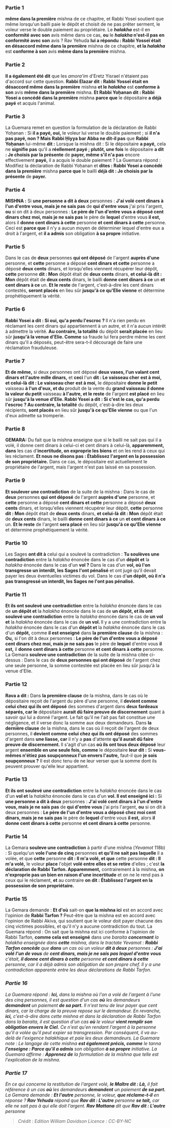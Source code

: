 
### Partie 1
<b>même dans la première</b> mishna de ce chapitre, et Rabbi Yosei soutient que même lorsqu'un bailli paie le dépôt et choisit de ne pas prêter serment, le voleur verse le double paiement au propriétaire. Le <b><i>halakha</i></b> est-il en <b>conformité avec son</b> avis même dans ce cas, <b>ou</b> le <b><i>halakha</i> n'est-il pas en conformité avec son</b> avis ? Rav Yehuda <b>lui a répondu : Rabbi Yosseï était en désaccord même dans la première</b> mishna de ce chapitre, <b>et la <i>halakha</i></b> est <b>conforme à son</b> avis <b>même dans la première</b> mishna.

### Partie 2
<b>Il a également été dit</b> que les <i>amora'im</i> d'Eretz Yisrael n'étaient pas d'accord sur cette question. <b>Rabbi Elazar dit : Rabbi Yosseï était en désaccord même dans la première</b> mishna <b>et le <i>halakha</i></b> est <b>conforme à son</b> avis <b>même dans la première</b> mishna. <b>Et Rabbi Yoḥanan dit : Rabbi Yosei a concédé dans la première</b> mishna <b>parce que</b> le dépositaire <b>a déjà payé</b> et acquis l'animal.

### Partie 3
La Guemara remet en question la formulation de la déclaration de Rabbi Yoḥanan : Si <b>il a payé, oui,</b> le voleur lui verse le double paiement ; si <b>il n'a pas payé, non ? Mais Rabbi Ḥiyya bar Abba ne dit-il pas</b> que <b>Rabbi Yoḥanan</b> lui-même <b>dit :</b> Lorsque la mishna dit : Si le dépositaire <b>a payé,</b> cela ne <b>signifie pas</b> qu'il a <b>réellement payé ; plutôt, une fois</b> le dépositaire <b>a dit : Je choisis par la présente</b> de <b>payer, même s'il n'a pas</b> encore effectivement <b>payé,</b> il a acquis le double paiement ? La Guemara répond : Modifiez la déclaration de Rabbi Yoḥanan et <b>dites : Rabbi Yosei a concédé dans la première</b> mishna <b>parce que</b> le bailli <b>déjà dit : Je choisis par la présente</b> de <b>payer.</b>

### Partie 4
<strong>MISHNA :</strong> Si <b>une personne a dit à deux</b> personnes : <b>J'ai volé cent dinars à l'un d'entre vous, mais je ne sais pas</b> de <b>qui d'entre vous</b> j'ai pris l'argent, <b>ou</b> si on dit à deux personnes : <b>Le père de l'un d'entre vous a déposé cent dinars chez moi, mais je ne sais pas</b> le père de <b>lequel</b> d'entre vous <b>il est,</b> alors il <b>donne cent dinars à cette</b> personne <b>et cent dinars à cette</b> personne. Ceci est <b>parce que</b> il n'y a aucun moyen de déterminer lequel d'entre eux a droit à l'argent, et <b>il a admis</b> son obligation <b>à sa propre</b> initiative.

### Partie 5
Dans le cas de <b>deux</b> personnes <b>qui ont déposé</b> de l'argent <b>auprès d'une</b> personne, et <b>cette</b> personne a déposé <b>cent dinars et cette</b> personne a déposé <b>deux cents</b> dinars, et lorsqu'elles viennent récupérer leur dépôt, <b>cette</b> personne <b>dit : Mon</b> dépôt était de <b>deux cents</b> dinars, <b>et celui-là</b> <b>dit : Mon</b> dépôt était de <b>deux cents</b> dinars, le bailli <b>donne cent dinars à ce</b> un <b>et cent dinars à ce</b> un. <b>Et le reste</b> de l'argent, c'est-à-dire les cent dinars contestés, <b>seront placés</b> en lieu sûr <b>jusqu'à ce qu'Elie vienne</b> et détermine prophétiquement la vérité.

### Partie 6
<b>Rabbi Yosei a dit : Si oui, qu'a perdu l'escroc ? </b> Il n'a rien perdu en réclamant les cent dinars qui appartiennent à un autre, et il n'a aucun intérêt à admettre la vérité. <b>Au contraire, la totalité</b> du dépôt <b>serait placée</b> en lieu sûr <b>jusqu'à la venue d'Elie. Comme</b> sa fraude lui fera perdre même les cent dinars qu'il a déposés, peut-être sera-t-il découragé de faire une réclamation frauduleuse.

### Partie 7
<b>Et de même,</b> si deux personnes ont déposé <b>deux vases, l'un valant cent dinars et l'autre mille dinars,</b> et <b>ceci</b> l'un <b>dit : Le vaisseau cher</b> <b>est à moi, et celui-là</b> <b>dit : Le vaisseau cher</b> <b>est à moi,</b> le dépositaire <b>donne le petit</b> vaisseau <b>à l'un d'eux, et du</b> produit de la vente du <b>grand vaisseau</b> <b>il donne la valeur du petit</b> vaisseau <b>à l'autre, et le reste</b> de l'argent <b>est placé</b> en lieu sûr <b>jusqu'à la venue d'Elie. Rabbi Yosei a dit : Si c'est le cas, qu'a perdu l'escroc ? Au contraire, la totalité</b> du dépôt, c'est-à-dire les deux récipients, <b>sont placés</b> en lieu sûr <b>jusqu'à ce qu'Elie vienne</b> ou que l'un d'eux admette sa tromperie.

### Partie 8
<strong>GEMARA:</strong> Du fait que la mishna enseigne que si le bailli ne sait pas qui il a volé, il donne cent dinars à celui-ci et cent dinars à celui-là, <b>apparemment, dans</b> les cas d'<b>incertitude, on exproprie les biens</b> et on les rend à ceux qui les réclament. <b>Et nous ne disons pas : Établissez l'argent en la possession de son propriétaire.</b> Dans ce cas, le dépositaire est actuellement le propriétaire de l'argent, mais l'argent n'est pas laissé en sa possession.

### Partie 9
<b>Et soulever une contradiction</b> de la suite de la mishna : Dans le cas de <b>deux</b> personnes <b>qui ont déposé</b> de l'argent <b>auprès d'une</b> personne, et <b>cette</b> personne a déposé <b>cent dinars et cette</b> personne a déposé <b>deux cents</b> dinars, et lorsqu'elles viennent récupérer leur dépôt, <b>cette</b> personne <b>dit : Mon</b> dépôt était de <b>deux cents</b> dinars, <b>et celui-là</b> <b>dit : Mon</b> dépôt était de <b>deux cents</b> dinars, le bailli <b>donne cent dinars à ce</b> un <b>et cent dinars à ce</b> un. <b>Et le reste</b> de l'argent <b>sera placé</b> en lieu sûr <b>jusqu'à ce qu'Elie vienne</b> et détermine prophétiquement la vérité.

### Partie 10
Les Sages <b>ont dit à</b> celui qui a soulevé la contradiction : <b>Tu soulèves une contradiction</b> entre la <i>halakha</i> énoncée dans le cas d'un <b>dépôt et</b> la <i>halakha</i> énoncée dans le cas d'un <b>vol ?</b> Dans le cas d'un <b>vol, où l'on transgresse un interdit, les Sages l'ont pénalisé</b> et ont jugé qu'il devait payer les deux éventuelles victimes du vol. Dans le cas d'<b>un dépôt, où il n'a pas transgressé un interdit, les Sages ne l'ont pas pénalisé.</b>

### Partie 11
<b>Et ils ont soulevé une contradiction</b> entre la <i>halakha</i> énoncée dans le cas de <b>un dépôt et</b> la <i>halakha</i> énoncée dans le cas de <b>un dépôt, et ils ont soulevé une contradiction</b> entre la <i>halakha</i> énoncée dans le cas de <b>un vol et</b> la <i>halakha</i> énoncée dans le cas de <b>un vol. </b> Il y a une contradiction entre la <i>halakha</i> énoncée dans le cas d'un <b>dépôt et</b> la <i>halakha</i> énoncée dans le cas d'un <b>dépôt,</b> comme <b>il est enseigné</b> dans <b>la première clause</b> de la mishna : <b>Ou,</b> si l'on dit à deux personnes : <b>Le père de l'un d'entre vous a déposé cent dinars chez moi, mais je ne sais pas</b> le père de <b>lequel</b> d'entre vous <b>il est,</b> il <b>donne cent dinars à cette</b> personne <b>et cent dinars à cette</b> personne. La Gemara <b>souleve une contradiction</b> de la suite de la mishna citée ci-dessus : Dans le cas de <b>deux personnes qui ont déposé</b> de l'argent chez une seule personne, la somme contestée est placée en lieu sûr jusqu'à la venue d'Elie.

### Partie 12
<b>Rava a dit :</b> Dans <b>la première clause</b> de la mishna, dans le cas où le dépositaire reçoit de l'argent du père d'une personne, il <b>devient comme celui chez qui ils ont déposé</b> des sommes d'argent dans <b>deux</b> <b>fardeaux séparés, car le</b> dépositaire <b>aurait dû faire preuve de discernement</b> quant à savoir qui lui a donné l'argent. Le fait qu'il ne l'ait pas fait constitue une négligence, et il verse donc la somme aux deux demandeurs. Dans <b>la dernière clause</b> de la mishna, dans le cas où il reçoit de l'argent de deux personnes, il <b>devient comme celui chez qui ils ont déposé</b> des sommes d'argent dans <b>une liasse, car</b> il n'y a <b>pas</b> d'attente <b>qu'il aurait dû faire preuve de discernement. </b> Il s'agit d'un cas <b>où ils ont tous deux déposé</b> leur argent <b>ensemble en une seule fois, comme</b> le dépositaire <b>leur dit :</b> Si <b>vous-mêmes n'étiez pas soupçonneux l'un envers l'autre,</b> faut-il que <b>je sois soupçonneux ?</b> Il est donc tenu de ne leur verser que la somme dont ils peuvent prouver qu'elle leur appartient.

### Partie 13
<b>Et ils ont soulevé une contradiction</b> entre la <i>halakha</i> énoncée dans le cas d'un <b>vol et</b> la <i>halakha</i> énoncée dans le cas d'un <b>vol. Il est enseigné ici :</b> Si <b>une personne a dit à deux</b> personnes : <b>J'ai volé cent dinars à l'un d'entre vous, mais je ne sais pas</b> de <b>qui d'entre vous</b> j'ai pris l'argent, <b>ou</b> si on dit à deux personnes : <b>Le père de l'un d'entre vous a déposé chez moi cent dinars, mais je ne sais pas</b> le père de <b>lequel</b> d'entre vous <b>il est,</b> alors <b>il donne cent dinars à cette</b> personne <b>et cent dinars à cette</b> personne.

### Partie 14
La Gemara <b>souleve une contradiction</b> à partir d'une mishna (<i>Yevamot</i> 118b) : Si quelqu'un <b>vole l'une de cinq</b> personnes <b>et qu'il ne sait pas laquelle</b> il a volée, et que <b>cette</b> personne <b>dit : Il m'a volé, et que</b> cette personne <b>dit : Il m'a volé,</b> le voleur <b>place</b> l'objet <b>volé entre elles et se retire</b> d'elles ; c'est <b>la déclaration de Rabbi Tarfon. Apparemment,</b> contrairement à la mishna, <b>on n'exproprie pas un bien en raison d'une incertitude</b> et on ne le rend pas à ceux qui le réclament, <b>et</b> au contraire <b>on dit : Établissez l'argent en la possession de son propriétaire.</b>

### Partie 15
La Gemara demande : <b>Et d'où</b> sait-on <b>que la mishna ici</b> est en accord avec l'opinion de <b>Rabbi Tarfon ?</b> Peut-être que la mishna est en accord avec l'opinion de Rabbi Akiva, qui soutient que le voleur doit payer chacune des cinq victimes possibles, et qu'il n'y a aucune contradiction du tout. La Guemara répond : On sait que la mishna est ici conforme à l'opinion de Rabbi Tarfon, <b>comme cela est enseigné</b> dans une <i>baraita</b> <b>concernant</b> la <i>halakha</i> enseignée dans <b>cette</b> mishna, dans le tractate <i>Yevamot</i> : <b>Rabbi Tarfon concède</b> que <b>dans</b> un cas où un voleur <b>dit à deux</b> personnes : <b>J'ai volé l'un de vous</b> de <b>cent dinars, mais je ne sais pas lequel d'entre vous</b> c'était, <b>il donne cent dinars à cette</b> personne <b>et cent dinars à cette</b> personne, car il a déjà admis son obligation de son propre chef. Il y a une contradiction apparente entre les deux déclarations de Rabbi Tarfon.

### Partie 16
La Guemara répond : <b>Ici,</b> dans la mishna où l'on a volé de l'argent à l'une des cinq personnes, il est question d'un cas <b>où</b> les demandeurs <b>demandent</b> un paiement <b>de sa part.</b> Il n'est tenu de leur payer que cent dinars, car la charge de la preuve repose sur le demandeur. En revanche, <b>ici,</b> c'est-à-dire dans cette mishna et dans la déclaration de Rabbi Tarfon dans la <i>baraita</i>, il est question d'un cas <b>où</b> le voleur <b>vient remplir son obligation envers le Ciel.</b> Ce n'est qu'en rendant l'argent à la personne qu'il a volée qu'il peut expier sa transgression. Par conséquent, il va au-delà de l'exigence halakhique et paie les deux demandeurs. La Guemara note : Le langage de cette mishna <b>est également précis, comme</b> le <i>tanna</i> <b>l'enseigne : Parce qu'il a admis</b> son obligation <b>à sa propre</b> initiative. La Guemara affirme : <b>Apprenez de</b> la formulation de la mishna que telle est l'explication de la mishna.

### Partie 17
En ce qui concerne la restitution de l'argent volé, <b>le Maître dit : Là,</b> il fait référence à un cas <b>où</b> les demandeurs <b>demandent</b> un paiement <b>de sa part.</b> La Gemara demande : <b>Et l'autre</b> personne, le voleur, <b>que réclame-t-il</b> en réponse ? <b>Rav Yehuda</b> répond que <b>Rav dit : L'autre</b> personne <b>se tait,</b> car elle ne sait pas à qui elle doit l'argent. <b>Rav Mattana</b> dit que <b>Rav dit : L'autre</b> personne

>Crédit : Edition William Davidson
>Licence : CC-BY-NC